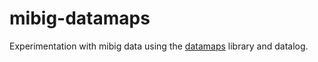 # mibig-datamaps

Experimentation with mibig data using the [datamaps](https://github.com/djjolicoeur/datamaps) library and datalog.